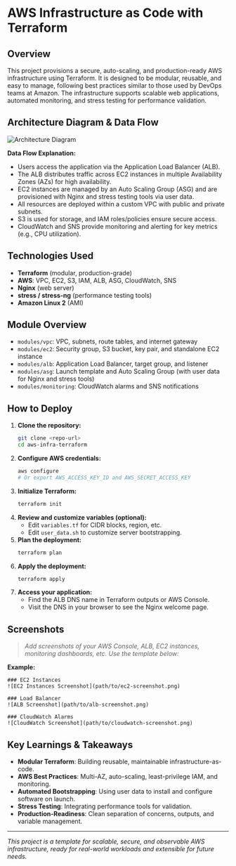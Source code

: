 # AWS Infrastructure as Code with Terraform

## Overview
This project provisions a secure, auto-scaling, and production-ready AWS infrastructure using Terraform. It is designed to be modular, reusable, and easy to manage, following best practices similar to those used by DevOps teams at Amazon. The infrastructure supports scalable web applications, automated monitoring, and stress testing for performance validation.

## Architecture Diagram & Data Flow
![Architecture Diagram](https://github.com/user-attachments/assets/8eaf2dfb-79d8-4236-b8e0-605100b0f7c3)

**Data Flow Explanation:**
- Users access the application via the Application Load Balancer (ALB).
- The ALB distributes traffic across EC2 instances in multiple Availability Zones (AZs) for high availability.
- EC2 instances are managed by an Auto Scaling Group (ASG) and are provisioned with Nginx and stress testing tools via user data.
- All resources are deployed within a custom VPC with public and private subnets.
- S3 is used for storage, and IAM roles/policies ensure secure access.
- CloudWatch and SNS provide monitoring and alerting for key metrics (e.g., CPU utilization).

## Technologies Used
- **Terraform** (modular, production-grade)
- **AWS**: VPC, EC2, S3, IAM, ALB, ASG, CloudWatch, SNS
- **Nginx** (web server)
- **stress / stress-ng** (performance testing tools)
- **Amazon Linux 2** (AMI)

## Module Overview
- `modules/vpc`: VPC, subnets, route tables, and internet gateway
- `modules/ec2`: Security group, S3 bucket, key pair, and standalone EC2 instance
- `modules/alb`: Application Load Balancer, target group, and listener
- `modules/asg`: Launch template and Auto Scaling Group (with user data for Nginx and stress tools)
- `modules/monitoring`: CloudWatch alarms and SNS notifications

## How to Deploy
1. **Clone the repository:**
   ```bash
   git clone <repo-url>
   cd aws-infra-terraform
   ```
2. **Configure AWS credentials:**
   ```bash
   aws configure
   # Or export AWS_ACCESS_KEY_ID and AWS_SECRET_ACCESS_KEY
   ```
3. **Initialize Terraform:**
   ```bash
   terraform init
   ```
4. **Review and customize variables (optional):**
   - Edit `variables.tf` for CIDR blocks, region, etc.
   - Edit `user_data.sh` to customize server bootstrapping.
5. **Plan the deployment:**
   ```bash
   terraform plan
   ```
6. **Apply the deployment:**
   ```bash
   terraform apply
   ```
7. **Access your application:**
   - Find the ALB DNS name in Terraform outputs or AWS Console.
   - Visit the DNS in your browser to see the Nginx welcome page.

## Screenshots
> _Add screenshots of your AWS Console, ALB, EC2 instances, monitoring dashboards, etc. Use the template below:_

**Example:**
```
### EC2 Instances
![EC2 Instances Screenshot](path/to/ec2-screenshot.png)

### Load Balancer
![ALB Screenshot](path/to/alb-screenshot.png)

### CloudWatch Alarms
![CloudWatch Screenshot](path/to/cloudwatch-screenshot.png)
```

## Key Learnings & Takeaways
- **Modular Terraform**: Building reusable, maintainable infrastructure-as-code.
- **AWS Best Practices**: Multi-AZ, auto-scaling, least-privilege IAM, and monitoring.
- **Automated Bootstrapping**: Using user data to install and configure software on launch.
- **Stress Testing**: Integrating performance tools for validation.
- **Production-Readiness**: Clean separation of concerns, outputs, and variable management.

---
_This project is a template for scalable, secure, and observable AWS infrastructure, ready for real-world workloads and extensible for future needs._
